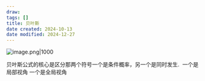 ```yaml
---
draw:
tags: []
title: 贝叶斯
date created: 2024-10-13
date modified: 2024-12-27
---
```


![image.png|1000](https://imagehosting4picgo.oss-cn-beijing.aliyuncs.com/imagehosting/fix-dir%2Fpicgo%2Fpicgo-clipboard-images%2F2024%2F10%2F13%2F23-03-24-07753fae49e715549b8d734918cac47f-202410132303521-fa09a0.png)

贝叶斯公式的核心是区分那两个符号一个是条件概率，另一个是同时发生.  一个是局部视角 一个是全局视角
